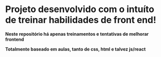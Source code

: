 # Projeto desenvolvido com o intuíto de treinar habilidades de front end!

**Neste repositório há apenas treinamentos e tentativas de melhorar frontend**

**Totalmente baseado em aulas, tanto de css, html e talvez js/react**